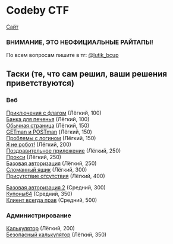 # Codeby CTF #
<a href="https://codeby.games/" target="_blank">Сайт</a><br/>
### ВНИМАНИЕ, ЭТО НЕОФИЦИАЛЬНЫЕ РАЙТАПЫ! ###
По всем вопросам пишите в тг: [@lutik_bcup](https://t.me/lutik_bcup)<br/>
## Таски (те, что сам решил, ваши решения приветствуются) ##

### Веб ###

[Приключения с флагом](tasks/web/adventures_with_flag) (Лёгкий, 100)<br/>
[Банка для печенья](tasks/web/cookie_jar) (Лёгкий, 100)<br/>
[Обычная страница](tasks/web/usual_page) (Лёгкий, 150)<br/>
[GETman и POSTman](tasks/web/getman_and_postman) (Лёгкий, 150)<br/>
[Проблемы с логином](tasks/web/problems_with_login) (Лёгкий, 150)<br/>
[Я не робот!](tasks/web/im_not_a_robot) (Лёгкий, 200)<br/>
[Поздравительное приложение](tasks/web/congrats_application) (Лёгкий, 250)<br/>
[Прокси](tasks/web/proxy) (Лёгкий, 250)<br/>
[Базовая авторизация](tasks/web/basic_auth) (Лёгкий, 250)<br/>
[Сломанный ящик](tasks/web/broken_box) (Лёгкий, 300)<br/>
[Присутствие отсутствия](tasks/web/presence_of_absence) (Лёгкий, 400)<br/>

[Базовая авторизация 2](tasks/web/basic_auth_2) (Средний, 300)<br/>
[Купоны64](tasks/web/coupons64) (Средний, 350)<br/>
[Клиент всегда прав](tasks/web/customer_is_always_right) (Средний, 500)<br/>

### Администрирование ###

[Калькулятор](tasks/admin/calculator) (Лёгкий, 200)<br/>
[Безопасный калькулятор](tasks/admin/secure_calculator) (Лёгкий, 350)<br/>
